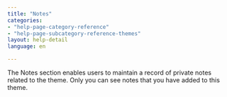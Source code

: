 ```yaml
---
title: "Notes"
categories:
- "help-page-category-reference"
- "help-page-subcategory-reference-themes"
layout: help-detail
language: en

---
```


The Notes section enables users to maintain a record of private notes related to the theme. Only you can see notes that you have added to this theme.
